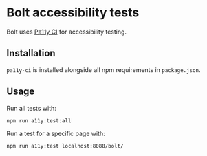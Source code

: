 
Bolt accessibility tests
===

Bolt uses [Pa11y CI](https://github.com/pa11y/pa11y-ci) for accessibility testing.

Installation
---
`pa11y-ci` is installed alongside all npm requirements in `package.json`.

Usage
---

Run all tests with:
```
npm run a11y:test:all
```

Run a test for a specific page with:
```
npm run a11y:test localhost:8088/bolt/
```
